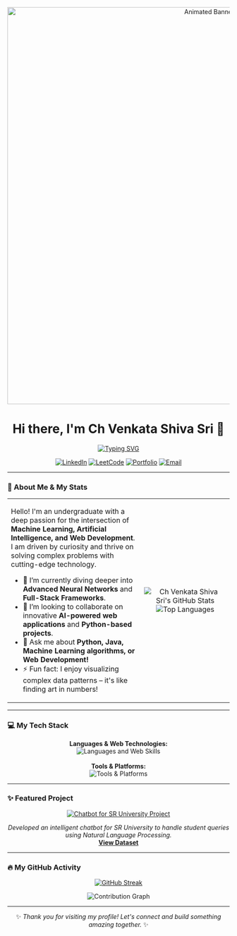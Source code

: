 <p align="center">
  <a href="https://github.com/Mrinnovater">
    <img src="https://raw.githubusercontent.com/Mrinnovater/Mrinnovater/main/header.gif" alt="Animated Banner" width="900"/>
  </a>
</p>

<div align="center">
  <h1>
    Hi there, I'm Ch Venkata Shiva Sri 👋
  </h1>
  <a href="https://github.com/DenverCoder1/readme-typing-svg">
    <img src="https://readme-typing-svg.herokuapp.com?font=Fira+Code&size=22&pause=1000&color=00BFFF&center=true&width=480&lines=Undergraduate+Student; Passionate+about+AI+%26+Machine+Learning ;Full-Stack+Web+Enthusiast;Turning+Ideas+into+Reality!" alt="Typing SVG" />
  </a>
</div>

<p align="center">
  <a href="https://www.linkedin.com/in/ch-venkata-shiva-sri-976245296/" target="_blank"><img src="https://img.shields.io/badge/LinkedIn-0077B5?style=for-the-badge&logo=linkedin&logoColor=white" alt="LinkedIn"></a>
  <a href="https://leetcode.com/u/Shiva33_19/" target="_blank"><img src="https://img.shields.io/badge/LeetCode-FFA116?style=for-the-badge&logo=leetcode&logoColor=black" alt="LeetCode"></a>
  <a href="https://mrinnovater.github.io/My-Portfolio/homepage.html" target="_blank"><img src="https://img.shields.io/badge/Portfolio-3393FF?style=for-the-badge&logo=globe&logoColor=white" alt="Portfolio"></a>
  <a href="mailto:shivamchodisetty333@gmail.com"><img src="https://img.shields.io/badge/Email-D14836?style=for-the-badge&logo=gmail&logoColor=white" alt="Email"></a>
</p>

---

### 🚀 About Me & My Stats

<table>
  <tr>
    <td valign="top" width="60%">
      <p>Hello! I'm an undergraduate with a deep passion for the intersection of <strong>Machine Learning, Artificial Intelligence, and Web Development</strong>. I am driven by curiosity and thrive on solving complex problems with cutting-edge technology.</p>
      <ul>
        <li>🌱 I’m currently diving deeper into <b>Advanced Neural Networks</b> and <b>Full-Stack Frameworks</b>.</li>
        <li>👯 I’m looking to collaborate on innovative <b>AI-powered web applications</b> and <b>Python-based projects</b>.</li>
        <li>💬 Ask me about <b>Python, Java, Machine Learning algorithms, or Web Development!</b></li>
        <li>⚡ Fun fact: I enjoy visualizing complex data patterns – it's like finding art in numbers!</li>
      </ul>
    </td>
    <td width="40%" align="center">
      <img src="https://github-readme-stats.vercel.app/api?username=Mrinnovater&show_icons=true&theme=tokyonight&hide_border=true&include_all_commits=true&count_private=true" alt="Ch Venkata Shiva Sri's GitHub Stats" />
      <img src="https://github-readme-stats.vercel.app/api/top-langs/?username=Mrinnovater&layout=compact&theme=tokyonight&hide_border=true" alt="Top Languages" />
    </td>
  </tr>
</table>

---

### 💻 My Tech Stack

<p align="center">
  <strong>Languages & Web Technologies:</strong><br>
  <img src="https://skillicons.dev/icons?i=python,java,html,css,js" alt="Languages and Web Skills" />
  <br><br>
  <strong>Tools & Platforms:</strong><br>
  <img src="https://skillicons.dev/icons?i=vscode,colab,jupyter,git,github" alt="Tools & Platforms" />
</p>

---

### ✨ Featured Project

<p align="center">
  <a href="https://github.com/Mrinnovater/AIML_Project">
    <img src="https://github-readme-stats.vercel.app/api/pin/?username=Mrinnovater&repo=AIML_Project&theme=tokyonight" alt="Chatbot for SR University Project" />
  </a>
</p>
<p align="center">
  <i>Developed an intelligent chatbot for SR University to handle student queries using Natural Language Processing.</i>
  <br>
  <a href="https://github.com/Mrinnovater/AIML_Project/blob/main/SRU_DATASET.json"><b>View Dataset</b></a>
</p>

---

### 🔥 My GitHub Activity

<p align="center">
  <a href="https://github.com/denvercoder1/github-readme-streak-stats">
    <img src="https://github-readme-streak-stats.herokuapp.com/?user=Mrinnovater&theme=tokyonight&hide_border=true" alt="GitHub Streak" />
  </a>
</p>
<p align="center">
  <img src="https://github-readme-activity-graph.vercel.app/graph?username=Mrinnovater&theme=tokyo-night&hide_border=true&hide_title=false&area=true&line=00BFFF" alt="Contribution Graph" />
</p>

---

<p align="center">
  ✨ <em>Thank you for visiting my profile! Let's connect and build something amazing together.</em> ✨
</p>
